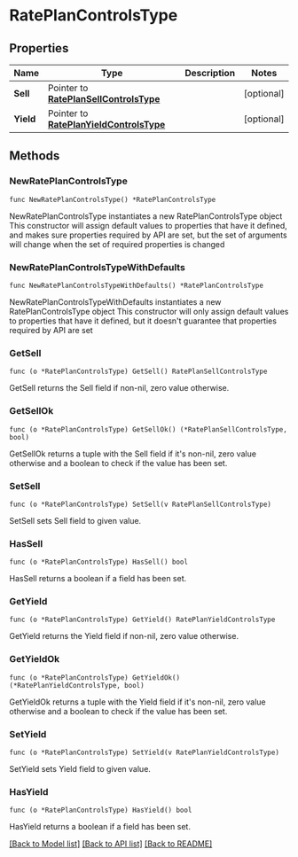 # RatePlanControlsType

## Properties

Name | Type | Description | Notes
------------ | ------------- | ------------- | -------------
**Sell** | Pointer to [**RatePlanSellControlsType**](RatePlanSellControlsType.md) |  | [optional] 
**Yield** | Pointer to [**RatePlanYieldControlsType**](RatePlanYieldControlsType.md) |  | [optional] 

## Methods

### NewRatePlanControlsType

`func NewRatePlanControlsType() *RatePlanControlsType`

NewRatePlanControlsType instantiates a new RatePlanControlsType object
This constructor will assign default values to properties that have it defined,
and makes sure properties required by API are set, but the set of arguments
will change when the set of required properties is changed

### NewRatePlanControlsTypeWithDefaults

`func NewRatePlanControlsTypeWithDefaults() *RatePlanControlsType`

NewRatePlanControlsTypeWithDefaults instantiates a new RatePlanControlsType object
This constructor will only assign default values to properties that have it defined,
but it doesn't guarantee that properties required by API are set

### GetSell

`func (o *RatePlanControlsType) GetSell() RatePlanSellControlsType`

GetSell returns the Sell field if non-nil, zero value otherwise.

### GetSellOk

`func (o *RatePlanControlsType) GetSellOk() (*RatePlanSellControlsType, bool)`

GetSellOk returns a tuple with the Sell field if it's non-nil, zero value otherwise
and a boolean to check if the value has been set.

### SetSell

`func (o *RatePlanControlsType) SetSell(v RatePlanSellControlsType)`

SetSell sets Sell field to given value.

### HasSell

`func (o *RatePlanControlsType) HasSell() bool`

HasSell returns a boolean if a field has been set.

### GetYield

`func (o *RatePlanControlsType) GetYield() RatePlanYieldControlsType`

GetYield returns the Yield field if non-nil, zero value otherwise.

### GetYieldOk

`func (o *RatePlanControlsType) GetYieldOk() (*RatePlanYieldControlsType, bool)`

GetYieldOk returns a tuple with the Yield field if it's non-nil, zero value otherwise
and a boolean to check if the value has been set.

### SetYield

`func (o *RatePlanControlsType) SetYield(v RatePlanYieldControlsType)`

SetYield sets Yield field to given value.

### HasYield

`func (o *RatePlanControlsType) HasYield() bool`

HasYield returns a boolean if a field has been set.


[[Back to Model list]](../README.md#documentation-for-models) [[Back to API list]](../README.md#documentation-for-api-endpoints) [[Back to README]](../README.md)


